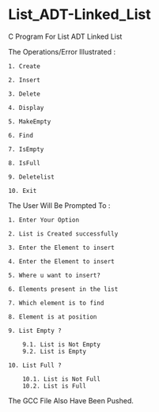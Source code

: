 # List_ADT-Linked_List
C Program For List ADT Linked List

The Operations/Error Illustrated :

    1. Create

    2. Insert

    3. Delete

    4. Display

    5. MakeEmpty

    6. Find

    7. IsEmpty

    8. IsFull

    9. Deletelist

    10. Exit
    

The User Will Be Prompted To :

    1. Enter Your Option

    2. List is Created successfully

    3. Enter the Element to insert

    4. Enter the Element to insert

    5. Where u want to insert?

    6. Elements present in the list

    7. Which element is to find

    8. Element is at position

    9. List Empty ?

        9.1. List is Not Empty
        9.2. List is Empty

    10. List Full ?

        10.1. List is Not Full
        10.2. List is Full

The GCC File Also Have Been Pushed.
